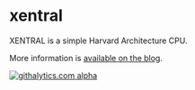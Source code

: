 xentral
=======

XENTRAL is a simple Harvard Architecture CPU.

More information is [available on the blog](http://zerocharactersleft.blogspot.nl/2012/07/xentral-simple-fpga-cpu.html).

[![githalytics.com alpha](https://cruel-carlota.pagodabox.com/9fb917c9422f585076aa42da0bda5f12 "githalytics.com")](http://githalytics.com/drxzcl/xentral)
